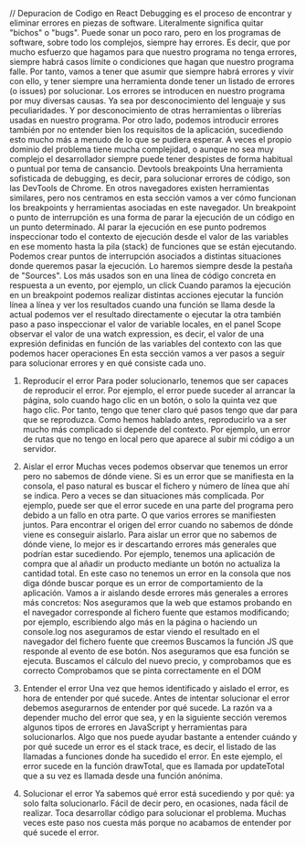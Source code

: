 // Depuracion de Codigo en React
Debugging es el proceso de encontrar y eliminar errores en piezas de software. Literalmente significa quitar "bichos" o "bugs". Puede sonar un poco raro, pero en los programas de software, sobre todo los complejos, siempre hay errores. Es decir, que por mucho esfuerzo que hagamos para que nuestro programa no tenga errores, siempre habrá casos límite o condiciones que hagan que nuestro programa falle. Por tanto, vamos a tener que asumir que siempre habrá errores y vivir con ello, y tener siempre una herramienta donde tener un listado de errores (o issues) por solucionar.
Los errores se introducen en nuestro programa por muy diversas causas. Ya sea por desconocimiento del lenguaje y sus peculiaridades. Y por desconocimiento de otras herramientas o librerías usadas en nuestro programa. Por otro lado, podemos introducir errores también por no entender bien los requisitos de la aplicación, sucediendo esto mucho más a menudo de lo que se pudiera esperar. A veces el propio dominio del problema tiene mucha complejidad, o aunque no sea muy complejo el desarrollador siempre puede tener despistes de forma habitual o puntual por tema de cansancio.
Devtools breakpoints
Una herramienta sofisticada de debugging, es decir, para solucionar errores de código, son las DevTools de Chrome. En otros navegadores existen herramientas similares, pero nos centramos en esta sección vamos a ver cómo funcionan los breakpoints y herramientas asociadas en este navegador.
Un breakpoint o punto de interrupción es una forma de parar la ejecución de un código en un punto determinado. Al parar la ejecución en ese punto podremos inspeccionar todo el contexto de ejecución desde el valor de las variables en ese momento hasta la pila (stack) de funciones que se están ejecutando.
Podemos crear puntos de interrupción asociados a distintas situaciones donde queremos pasar la ejecución. Lo haremos siempre desde la pestaña de "Sources". Los más usados son
en una línea de código concreta
en respuesta a un evento, por ejemplo, un click
Cuando paramos la ejecución en un breakpoint podemos realizar distintas acciones
ejecutar la función línea a línea y ver los resultados
cuando una función se llama desde la actual podemos ver el resultado directamente o ejecutar la otra también paso a paso
inspeccionar el valor de variable locales, en el panel Scope
observar el valor de una watch expression, es decir, el valor de una expresión definidas en función de las variables del contexto con las que podemos hacer operaciones
En esta sección vamos a ver pasos a seguir para solucionar errores y en qué consiste cada uno.
1) Reproducir el error
Para poder solucionarlo, tenemos que ser capaces de reproducir el error. Por ejemplo, el error puede suceder al arrancar la página, solo cuando hago clic en un botón, o solo la quinta vez que hago clic. Por tanto, tengo que tener claro qué pasos tengo que dar para que se reproduzca. Como hemos hablado antes, reproducirlo va a ser mucho más complicado si depende del contexto. Por ejemplo, un error de rutas que no tengo en local pero que aparece al subir mi código a un servidor.
2) Aislar el error
Muchas veces podemos observar que tenemos un error pero no sabemos de dónde viene. Si es un error que se manifiesta en la consola, el paso natural es buscar el fichero y número de línea que ahí se indica. Pero a veces se dan situaciones más complicada. Por ejemplo, puede ser que el error sucede en una parte del programa pero debido a un fallo en otra parte. O que varios errores se manifiesten juntos. Para encontrar el origen del error cuando no sabemos de dónde viene es conseguir aislarlo.
Para aislar un error que no sabemos de dónde viene, lo mejor es ir descartando errores más generales que podrían estar sucediendo. Por ejemplo, tenemos una aplicación de compra que al añadir un producto mediante un botón no actualiza la cantidad total. En este caso no tenemos un error en la consola que nos diga dónde buscar porque es un error de comportamiento de la aplicación. Vamos a ir aislando desde errores más generales a errores más concretos:
Nos aseguramos que la web que estamos probando en el navegador corresponde al fichero fuente que estamos modificando; por ejemplo, escribiendo algo más en la página o haciendo un console.log nos aseguramos de estar viendo el resultado en el navegador del fichero fuente que creemos
Buscamos la función JS que responde al evento de ese botón. Nos aseguramos que esa función se ejecuta.
Buscamos el cálculo del nuevo precio, y comprobamos que es correcto
Comprobamos que se pinta correctamente en el DOM
3) Entender el error
Una vez que hemos identificado y aislado el error, es hora de entender por qué sucede. Antes de intentar solucionar el error debemos asegurarnos de entender por qué sucede. La razón va a depender mucho del error que sea, y en la siguiente sección veremos algunos tipos de errores en JavaScript y herramientas para solucionarlos. Algo que nos puede ayudar bastante a entender cuándo y por qué sucede un error es el stack trace, es decir, el listado de las llamadas a funciones donde ha sucedido el error. En este ejemplo, el error sucede en la función drawTotal, que es llamada por updateTotal que a su vez es llamada desde una función anónima.

4) Solucionar el error
Ya sabemos qué error está sucediendo y por qué: ya solo falta solucionarlo. Fácil de decir pero, en ocasiones, nada fácil de realizar. Toca desarrollar código para solucionar el problema. Muchas veces este paso nos cuesta más porque no acabamos de entender por qué sucede el error.


